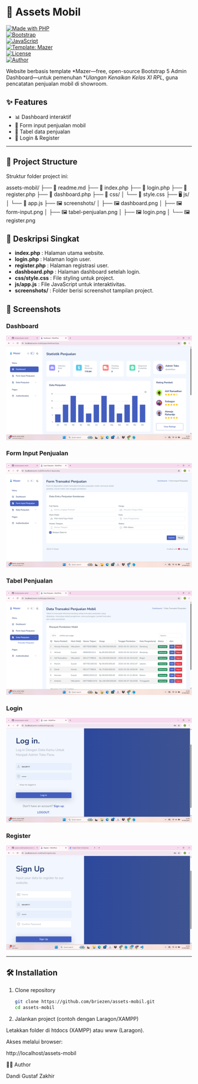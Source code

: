 # 🚗 Assets Mobil

[![Made with PHP](https://img.shields.io/badge/Made%20with-PHP-777bb4?logo=php&logoColor=white)](https://www.php.net/)  
[![Bootstrap](https://img.shields.io/badge/Bootstrap-7952B3?logo=bootstrap&logoColor=white)](https://getbootstrap.com/)  
[![JavaScript](https://img.shields.io/badge/JavaScript-F7DF1E?logo=javascript&logoColor=black)](https://developer.mozilla.org/docs/Web/JavaScript)  
[![Template: Mazer](https://img.shields.io/badge/Template-Mazer-blue)](https://github.com/zuramai/mazer)  
[![License](https://img.shields.io/badge/License-Education-blue)](#license)  
[![Author](https://img.shields.io/badge/Author-Dandi%20Gustaf%20Zakhir-green)](#author)

Website berbasis template *Mazer—free, open-source Bootstrap 5 Admin Dashboard—untuk pemenuhan **Ulangan Kenaikan Kelas XI RPL*, guna pencatatan penjualan mobil di showroom.

## ✨ Features
- 📊 Dashboard interaktif
- 📝 Form input penjualan mobil
- 📑 Tabel data penjualan
- 🔐 Login & Register

---

## 📂 Project Structure

Struktur folder project ini:

assets-mobil/
├── 📄 readme.md
├── 📄 index.php
├── 📄 login.php
├── 📄 register.php
├── 📄 dashboard.php
├── 🎨 css/
│   └── 📄 style.css
├── 🖥️ js/
│   └── 📄 app.js
├── 🖼️ screenshots/
│   ├── 🖼️ dashboard.png
│   ├── 🖼️ form-input.png
│   ├── 🖼️ tabel-penjualan.png
│   ├── 🖼️ login.png
│   └── 🖼️ register.png

## 📌 Deskripsi Singkat

- **index.php** : Halaman utama website.  
- **login.php** : Halaman login user.  
- **register.php** : Halaman registrasi user.  
- **dashboard.php** : Halaman dashboard setelah login.  
- **css/style.css** : File styling untuk project.  
- **js/app.js** : File JavaScript untuk interaktivitas.  
- **screenshots/** : Folder berisi screenshot tampilan project.

## 📸 Screenshots

### Dashboard
![Dashboard](screenshots/dashboard.png)

### Form Input Penjualan
![Form Input Penjualan](screenshots/form-input.png)

### Tabel Penjualan
![Tabel Penjualan](screenshots/tabel-penjualan.png)

### Login
![Login](screenshots/login.png)

### Register
![Register](screenshots/register.png)

---

## 🛠️ Installation

1. Clone repository
   ```bash
   git clone https://github.com/briezen/assets-mobil.git
   cd assets-mobil

2. Jalankan project (contoh dengan Laragon/XAMPP)

Letakkan folder di htdocs (XAMPP) atau www (Laragon).

Akses melalui browser:

http://localhost/assets-mobil


👨‍💻 Author

Dandi Gustaf Zakhir

